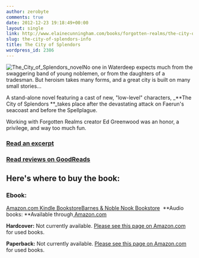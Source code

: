 ```yaml
---
author: zerobyte
comments: true
date: 2012-12-23 19:18:49+00:00
layout: single
link: http://www.elainecunningham.com/books/forgotten-realms/the-city-of-splendors-info/
slug: the-city-of-splendors-info
title: The City of Splendors
wordpress_id: 2386
---
```


![The_City_of_Splendors_novel](http://www.elainecunningham.com/wp-content/uploads/2012/12/The_City_of_Splendors_novel-185x300.jpg)No one in Waterdeep expects much from the swaggering band of young noblemen, or from the daughters of a tradesman. But heroism takes many forms, and a great city is built on many small stories...

A stand-alone novel featuring a cast of new, "low-level" characters, _**The City of Splendors **_takes place after the devastating attack on Faerun's seacoast and before the Spellplague.

Working with Forgotten Realms creator Ed Greenwood was an honor, a privilege, and way too much fun.


### **[Read an excerpt](http://books.google.com/books?id=4P6Nn2l_JJsC&printsec=frontcover&source=gbs_ge_summary_r&cad=0#v=onepage&q&f=false)**




### **[Read reviews on GoodReads](http://www.goodreads.com/book/show/716388.The_City_of_Splendors)**




## **Here's where to buy the book:**




### **Ebook:**


[Amazon.com Kindle Bookstore](http://www.amazon.com/The-City-Splendors-Waterdeep-ebook/dp/B005899TDW/ref=tmm_kin_title_0)[Barnes & Noble Nook Bookstore](http://www.barnesandnoble.com/w/forgotten-realms-elaine-cunningham/1103164357)  **Audio books: **Available through[ Amazon.com](http://www.amazon.com/The-City-Splendors-Forgotten-Realms/dp/B00B7FHJ6A/ref=sr_1_15?s=digital-text&ie=UTF8&qid=1360071398&sr=1-15&keywords=elaine+cunningham)

**Hardcover:** Not currently available. [Please see this page on Amazon.com](http://www.amazon.com/The-City-Splendors-Cities/dp/0786937661) for used books.

**Paperback:** Not currently available. [Please see this page on Amazon.com](http://www.amazon.com/The-City-Splendors-Forgotten-Realms/dp/0786940042/ref=tmm_mmp_title_0) for used books.


